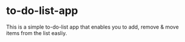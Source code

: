 # to-do-list-app
This is a simple to-do-list app that enables you to add, remove & move items
from the list easliy.
